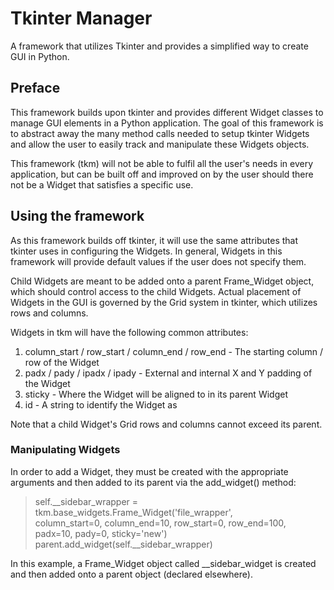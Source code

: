 
# Tkinter Manager
A framework that utilizes Tkinter and provides a simplified way to create GUI in Python.

## Preface

This framework builds upon tkinter and provides different Widget classes to manage GUI elements in a Python application. The goal of this framework is to abstract away the many method calls needed to setup tkinter Widgets and allow the user to easily track and manipulate these Widgets objects.

This framework (tkm) will not be able to fulfil all the user's needs in every application, but can be built off and improved on by the user should there not be a Widget that satisfies a specific use.

## Using the framework

As this framework builds off tkinter, it will use the same attributes that tkinter uses in configuring the Widgets. In general, Widgets in this framework will provide default values if the user does not specify them.

Child Widgets are meant to be added onto a parent Frame_Widget object, which should control access to the child Widgets. Actual placement of Widgets in the GUI is governed by the Grid system in tkinter, which utilizes rows and columns. 

Widgets in tkm will have the following common attributes:
1. column_start / row_start / column_end / row_end - The starting column / row of the Widget
2. padx / pady / ipadx / ipady - External and internal X and Y padding of the Widget
3. sticky - Where the Widget will be aligned to in its parent Widget
4. id - A string to identify the Widget as

Note that a child Widget's Grid rows and columns cannot exceed its parent.

### Manipulating Widgets

In order to add a Widget, they must be created with the appropriate arguments and then added to its parent via the add_widget() method:

> self.__sidebar_wrapper = tkm.base_widgets.Frame_Widget('file_wrapper', \
column_start=0, column_end=10, row_start=0, row_end=100,\
padx=10, pady=0, sticky='new')
parent.add_widget(self.__sidebar_wrapper)

In this example, a Frame_Widget object called __sidebar_widget is created and then added onto a parent object (declared elsewhere).
